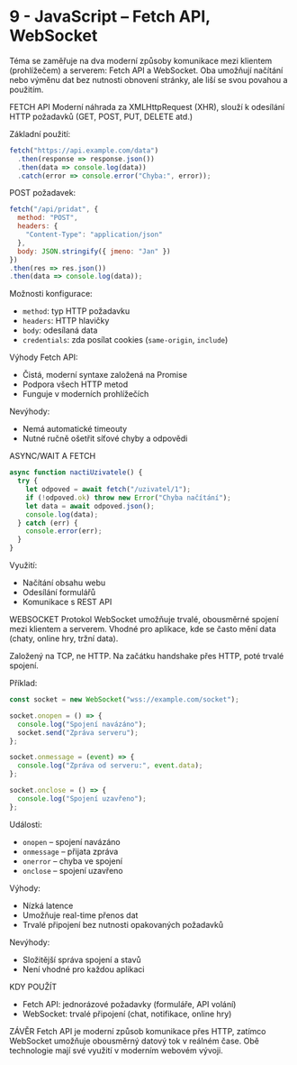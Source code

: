 # 9 - JavaScript – Fetch API, WebSocket
Téma se zaměřuje na dva moderní způsoby komunikace mezi klientem (prohlížečem) a serverem: Fetch API a WebSocket. Oba umožňují načítání nebo výměnu dat bez nutnosti obnovení stránky, ale liší se svou povahou a použitím.

FETCH API
Moderní náhrada za XMLHttpRequest (XHR), slouží k odesílání HTTP požadavků (GET, POST, PUT, DELETE atd.)

Základní použití:

```javascript
fetch("https://api.example.com/data")
  .then(response => response.json())
  .then(data => console.log(data))
  .catch(error => console.error("Chyba:", error));
```

POST požadavek:

```javascript
fetch("/api/pridat", {
  method: "POST",
  headers: {
    "Content-Type": "application/json"
  },
  body: JSON.stringify({ jmeno: "Jan" })
})
.then(res => res.json())
.then(data => console.log(data));
```

Možnosti konfigurace:

* `method`: typ HTTP požadavku
* `headers`: HTTP hlavičky
* `body`: odesílaná data
* `credentials`: zda posílat cookies (`same-origin`, `include`)

Výhody Fetch API:

* Čistá, moderní syntaxe založená na Promise
* Podpora všech HTTP metod
* Funguje v moderních prohlížečích

Nevýhody:

* Nemá automatické timeouty
* Nutné ručně ošetřit síťové chyby a odpovědi

ASYNC/WAIT A FETCH

```javascript
async function nactiUzivatele() {
  try {
    let odpoved = await fetch("/uzivatel/1");
    if (!odpoved.ok) throw new Error("Chyba načítání");
    let data = await odpoved.json();
    console.log(data);
  } catch (err) {
    console.error(err);
  }
}
```

Využití:

* Načítání obsahu webu
* Odesílání formulářů
* Komunikace s REST API

WEBSOCKET
Protokol WebSocket umožňuje trvalé, obousměrné spojení mezi klientem a serverem. Vhodné pro aplikace, kde se často mění data (chaty, online hry, tržní data).

Založený na TCP, ne HTTP. Na začátku handshake přes HTTP, poté trvalé spojení.

Příklad:

```javascript
const socket = new WebSocket("wss://example.com/socket");

socket.onopen = () => {
  console.log("Spojení navázáno");
  socket.send("Zpráva serveru");
};

socket.onmessage = (event) => {
  console.log("Zpráva od serveru:", event.data);
};

socket.onclose = () => {
  console.log("Spojení uzavřeno");
};
```

Události:

* `onopen` – spojení navázáno
* `onmessage` – přijata zpráva
* `onerror` – chyba ve spojení
* `onclose` – spojení uzavřeno

Výhody:

* Nízká latence
* Umožňuje real-time přenos dat
* Trvalé připojení bez nutnosti opakovaných požadavků

Nevýhody:

* Složitější správa spojení a stavů
* Není vhodné pro každou aplikaci

KDY POUŽÍT

* Fetch API: jednorázové požadavky (formuláře, API volání)
* WebSocket: trvalé připojení (chat, notifikace, online hry)

ZÁVĚR
Fetch API je moderní způsob komunikace přes HTTP, zatímco WebSocket umožňuje obousměrný datový tok v reálném čase. Obě technologie mají své využití v moderním webovém vývoji.
